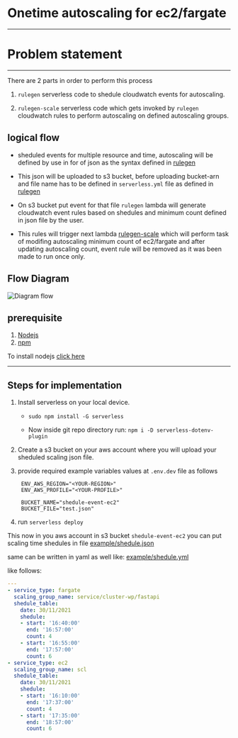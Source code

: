 # Onetime autoscaling for ec2/fargate

---

# Problem statement

---

There are 2 parts in order to perform this process

1. `rulegen` serverless code to shedule cloudwatch events for autoscaling.

2. `rulegen-scale` serverless code which gets invoked by `rulegen` cloudwatch rules to perform autoscaling on defined autoscaling groups.

## logical flow

- sheduled events for multiple resource and time, autoscaling will be defined by use in for of json as the syntax defined in [rulegen](https://github.com/Rishang/onetime-aws-autoscale/tree/main/event_rule_gen)

- This json will be uploaded to s3 bucket, before uploading bucket-arn and file name has to be defined in `serverless.yml` file as defined in [rulegen](https://github.com/Rishang/onetime-aws-autoscale/tree/main/event_rule_gen)

- On s3 bucket put event for that file `rulegen` lambda will generate cloudwatch event rules based on shedules and minimum count defined in json file by the user.

- This rules will trigger next lambda [rulegen-scale](https://github.com/Rishang/onetime-aws-autoscale/tree/main/scale) which will perform task of modifing autoscaling minimum count of ec2/fargate and after updating autoscaling count, event rule will be removed as it was been made to run once only.


## Flow Diagram

![Diagram flow](https://raw.githubusercontent.com/Rishang/onetime-aws-autoscale/4c189bf643089604007a774c68184718603e1416/.github/images/customAutoScaling.svg)

## prerequisite
1. [Nodejs](https://nodejs.org/en/)
2. [npm](http://npmjs.org/install.sh)

To install nodejs [click here](https://github.com/nodesource/distributions)

---

## Steps for implementation

1. Install serverless on your local device.
        
    - `sudo npm install -G serverless`

    - Now inside git repo directory run: `npm i -D serverless-dotenv-plugin`

2. Create a s3 bucket on your aws account where you will upload your sheduled scaling json file.

3. provide required example variables values at `.env.dev` file as follows

        ENV_AWS_REGION="<YOUR-REGION>"
        ENV_AWS_PROFILE="<YOUR-PROFILE>"

        BUCKET_NAME="shedule-event-ec2"
        BUCKET_FILE="test.json"

4. run `serverless deploy`

This now in you aws account in s3 bucket `shedule-event-ec2` you can put scaling time shedules in file [example/shedule.json](https://github.com/Rishang/onetime-aws-autoscale/blob/main/example/shedule.json) 

same can be written in yaml as well like: [example/shedule.yml](https://github.com/Rishang/onetime-aws-autoscale/blob/main/example/shedule.yml)

like follows:

```yaml
---
- service_type: fargate
  scaling_group_name: service/cluster-wp/fastapi
  shedule_table:
    date: 30/11/2021
    shedule:
    - start: '16:40:00'
      end: '16:57:00'
      count: 4
    - start: '16:55:00'
      end: '17:57:00'
      count: 6
- service_type: ec2
  scaling_group_name: scl
  shedule_table:
    date: 30/11/2021
    shedule:
    - start: '16:10:00'
      end: '17:37:00'
      count: 4
    - start: '17:35:00'
      end: '18:57:00'
      count: 6

```
